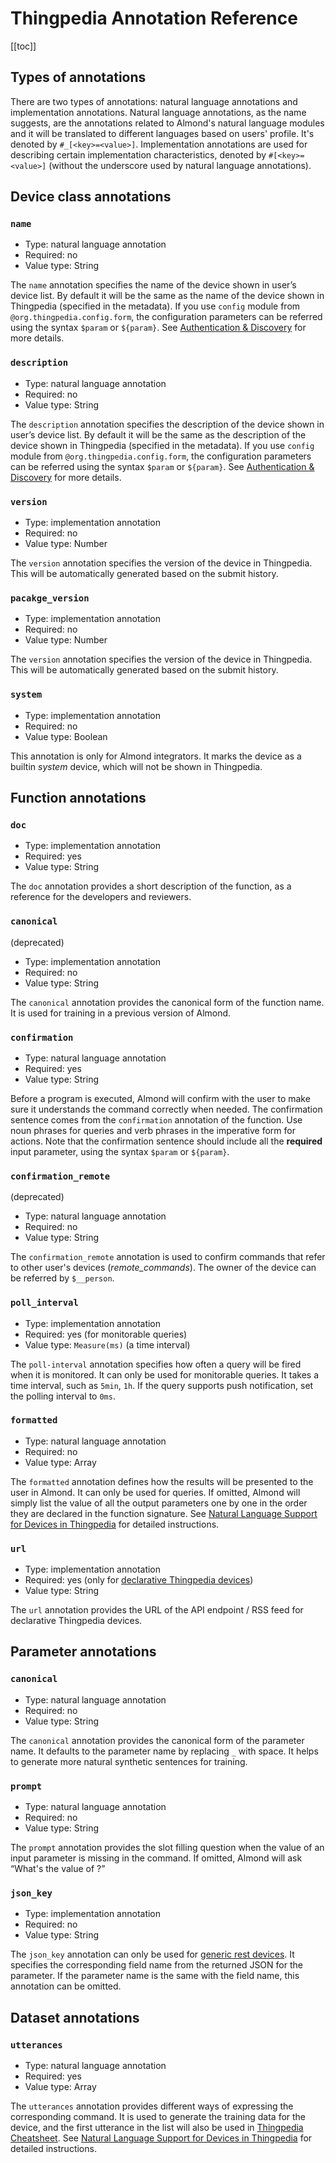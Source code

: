 # Thingpedia Annotation Reference

[[toc]]

## Types of annotations
There are two types of annotations: natural language annotations
and implementation annotations. 
Natural language annotations, as the name suggests, are the annotations related to 
Almond's natural language modules and 
it will be translated to different languages based on users' profile. 
It's denoted by `#_[<key>=<value>]`.
Implementation annotations are used for describing certain implementation characteristics, 
denoted by `#[<key>=<value>]` (without the underscore used by natural language annotations).

## Device class annotations
### `name`
- Type: natural language annotation
- Required: no
- Value type: String

The `name` annotation specifies the name of the device shown in user’s device list. 
By default it will be the same as the name of the device shown in Thingpedia (specified in the metadata).
If you use `config` module from `@org.thingpedia.config.form`, the configuration parameters can be referred
using the syntax `$param` or `${param}`.
See [Authentication & Discovery](/doc/thingpedia-device-intro-auth-n-discovery.md) for more details.
               ​
### `description`
- Type: natural language annotation
- Required: no
- Value type: String

The `description` annotation specifies the description of the device shown in user’s device list. 
By default it will be the same as the description of the device shown in Thingpedia (specified in the metadata).
If you use `config` module from `@org.thingpedia.config.form`, the configuration parameters can be referred
using the syntax `$param` or `${param}`. 
See [Authentication & Discovery](/doc/thingpedia-device-intro-auth-n-discovery.md) for more details.

### `version`
- Type: implementation annotation
- Required: no
- Value type: Number

The `version` annotation specifies the version of the device in Thingpedia.
This will be automatically generated based on the submit history.  

### `pacakge_version`
- Type: implementation annotation
- Required: no
- Value type: Number

The `version` annotation specifies the version of the device in Thingpedia.
This will be automatically generated based on the submit history. 

### `system`
- Type: implementation annotation
- Required: no
- Value type: Boolean

This annotation is only for Almond integrators. It marks the device as a builtin _system_ device,
which will not be shown in Thingpedia. 

## Function annotations
### `doc`
- Type: implementation annotation
- Required: yes
- Value type: String

The `doc` annotation provides a short description of the function, 
as a reference for the developers and reviewers.

### `canonical`
(deprecated)

- Type: implementation annotation
- Required: no 
- Value type: String

The `canonical` annotation provides the canonical form of the function name.
It is used for training in a previous version of Almond. 
​
### `confirmation`
- Type: natural language annotation
- Required: yes
- Value type: String

Before a program is executed, Almond will confirm with the user 
to make sure it understands the command correctly when needed. 
The confirmation sentence comes from the `confirmation` annotation of the function.
Use noun phrases for queries and verb phrases in the imperative form for actions. 
Note that the confirmation sentence should include all the __required__ input parameter,
using the syntax `$param` or `${param}`.

### `confirmation_remote`
(deprecated)

- Type: natural language annotation
- Required: no
- Value type: String

The `confirmation_remote` annotation is used to confirm commands that refer to other user's
devices (_remote_commands_). The owner of the device can be referred by `$__person`.

### `poll_interval`
- Type: implementation annotation
- Required: yes (for monitorable queries)
- Value type: `Measure(ms)` (a time interval)

The `poll-interval` annotation specifies how often a query will be fired when it is monitored.
It can only be used for monitorable queries. 
It takes a time interval, such as `5min`, `1h`. 
If the query supports push notification, set the polling interval to `0ms`. 

### `formatted`
- Type: natural language annotation
- Required: no
- Value type: Array

The `formatted` annotation defines how the results will be presented to the user in Almond.
It can only be used for queries. 
If omitted, Almond will simply list the value of all the output parameters one by one 
in the order they are declared in the function signature.
See [Natural Language Support for Devices in Thingpedia](/doc/thingpedia-nl-support.md#output-format) for detailed instructions. 

### `url`
- Type: implementation annotation
- Required: yes (only for [declarative Thingpedia devices](/doc/thingpedia-device-with-zero-code.md))
- Value type: String

The `url` annotation provides the URL of the API endpoint / RSS feed for declarative Thingpedia devices. 

## Parameter annotations
### `canonical`
- Type: natural language annotation
- Required: no
- Value type: String

The `canonical` annotation provides the canonical form of the parameter name. 
It defaults to the parameter name by replacing `_` with space.
It helps to generate more natural synthetic sentences for training. 

### `prompt`
- Type: natural language annotation
- Required: no
- Value type: String

The `prompt` annotation provides the slot filling question when
the value of an input parameter is missing in the command.
If omitted, Almond will ask “What's the value of <param>?” 

### `json_key`
- Type: implementation annotation
- Required: no 
- Value type: String

The `json_key` annotation can only be used for [generic rest devices](/doc/thingpedia-device-with-zero-code.md#generic-rest).
It specifies the corresponding field name from the returned JSON for the parameter.
If the parameter name is the same with the field name, this annotation can be omitted.

## Dataset annotations
### `utterances`
- Type: natural language annotation
- Required: yes
- Value type: Array

The `utterances` annotation provides different ways of expressing the corresponding command. 
It is used to generate the training data for the device, and the first utterance in the list
will also be used in [Thingpedia Cheatsheet](/thingpedia/cheatsheet).
See [Natural Language Support for Devices in Thingpedia](/doc/thingpedia-nl-support.md#utterances) for detailed instructions. 